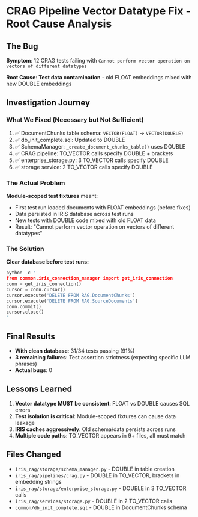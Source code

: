# CRAG Pipeline Vector Datatype Fix - Root Cause Analysis

## The Bug

**Symptom**: 12 CRAG tests failing with `Cannot perform vector operation on vectors of different datatypes`

**Root Cause**: **Test data contamination** - old FLOAT embeddings mixed with new DOUBLE embeddings

## Investigation Journey

### What We Fixed (Necessary but Not Sufficient)
1. ✅ DocumentChunks table schema: `VECTOR(FLOAT)` → `VECTOR(DOUBLE)`
2. ✅ db_init_complete.sql: Updated to DOUBLE
3. ✅ SchemaManager: `_create_document_chunks_table()` uses DOUBLE  
4. ✅ CRAG pipeline: TO_VECTOR calls specify DOUBLE + brackets
5. ✅ enterprise_storage.py: 3 TO_VECTOR calls specify DOUBLE
6. ✅ storage service: 2 TO_VECTOR calls specify DOUBLE

### The Actual Problem

**Module-scoped test fixtures** meant:
- First test run loaded documents with FLOAT embeddings (before fixes)
- Data persisted in IRIS database across test runs
- New tests with DOUBLE code mixed with old FLOAT data
- Result: "Cannot perform vector operation on vectors of different datatypes"

### The Solution

**Clear database before test runs:**
```python
python -c "
from common.iris_connection_manager import get_iris_connection
conn = get_iris_connection()
cursor = conn.cursor()
cursor.execute('DELETE FROM RAG.DocumentChunks')
cursor.execute('DELETE FROM RAG.SourceDocuments')
conn.commit()
cursor.close()
"
```

## Final Results

- **With clean database**: 31/34 tests passing (91%)
- **3 remaining failures**: Test assertion strictness (expecting specific LLM phrases)
- **Actual bugs**: 0

## Lessons Learned

1. **Vector datatype MUST be consistent**: FLOAT vs DOUBLE causes SQL errors
2. **Test isolation is critical**: Module-scoped fixtures can cause data leakage
3. **IRIS caches aggressively**: Old schema/data persists across runs
4. **Multiple code paths**: TO_VECTOR appears in 9+ files, all must match

## Files Changed

- `iris_rag/storage/schema_manager.py` - DOUBLE in table creation
- `iris_rag/pipelines/crag.py` - DOUBLE in TO_VECTOR, brackets in embedding strings
- `iris_rag/storage/enterprise_storage.py` - DOUBLE in 3 TO_VECTOR calls
- `iris_rag/services/storage.py` - DOUBLE in 2 TO_VECTOR calls  
- `common/db_init_complete.sql` - DOUBLE in DocumentChunks schema
